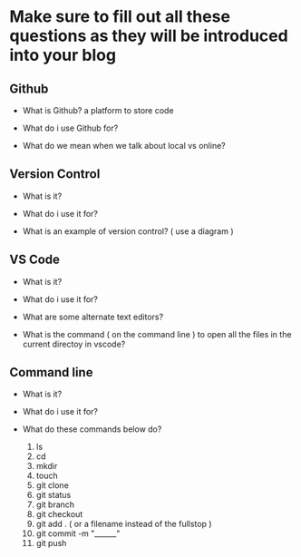 # Make sure to fill out all these questions as they will be introduced into your blog



## Github
- What is Github?
a platform to store code

- What do i use Github for?

- What do we mean when we talk about local vs online?



## Version Control
- What is it?

- What do i use it for?

- What is an example of version control? ( use a diagram )


## VS Code
- What is it?

- What do i use it for?

- What are some alternate text editors?

- What is the command ( on the command line ) to open all the files in the current directoy in vscode?


## Command line
- What is it?

- What do i use it for?

- What do these commands below do?
  1. ls 
  2. cd
  3. mkdir
  4. touch
  5. git clone
  6. git status
  7. git branch
  8. git checkout
  9. git add . ( or a filename instead of the fullstop )
  10. git commit -m "______"
  11. git push

